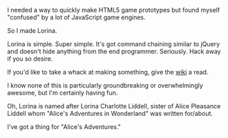 I needed a way to quickly make HTML5 game prototypes but found myself "confused" by a lot of JavaScript game engines.

So I made Lorina.

Lorina is simple.  Super simple.  It's got command chaining similar to jQuery and doesn't hide anything from the end programmer.  Seriously.  Hack away if you so desire.

If you'd like to take a whack at making something, give the [wiki](https://github.com/jessemillar/Lorina/wiki) a read.

I know none of this is particularly groundbreaking or overwhelmingly awesome, but I'm certainly having fun.

Oh, Lorina is named after Lorina Charlotte Liddell, sister of Alice Pleasance Liddell whom "Alice's Adventures in Wonderland" was written for/about.

I've got a thing for "Alice's Adventures."
